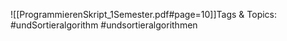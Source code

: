 
![[ProgrammierenSkript_1Semester.pdf#page=10]]Tags & Topics:
   #undSortieralgorithm
   #undsortieralgorithmen